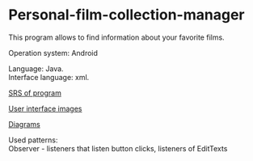 # Personal-film-collection-manager

This program allows to find information about your favorite films.

Operation system: Android  

Language: Java.  
Interface language: xml.

[SRS of program](https://github.com/DanutaGagua/Personal-film-collection-manager/blob/master/Requirements/SRS.md) 

[User interface images](https://github.com/DanutaGagua/Personal-film-collection-manager/tree/master/Mockups)

[Diagrams](https://github.com/DanutaGagua/Personal-film-collection-manager/tree/master/Diagrams)

Used patterns:  
Observer - listeners that listen button clicks, listeners of EditTexts
